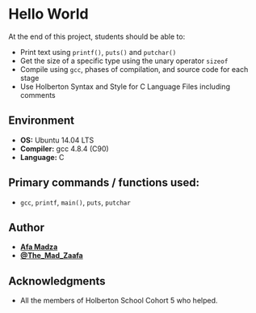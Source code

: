 # Hello World
At the end of this project, students should be able to:

* Print text using ``printf()``, ``puts()`` and ``putchar()``
* Get the size of a specific type using the unary operator ``sizeof``
* Compile using ``gcc``, phases of compilation, and source code for each stage
* Use Holberton Syntax and Style for C Language Files including comments

## Environment

* __OS:__ Ubuntu 14.04 LTS
* __Compiler:__ gcc 4.8.4 (C90)
* __Language:__ C

## Primary commands / functions used:
* ``gcc``, ``printf``, ``main()``, ``puts``, ``putchar``

## Author

* [**Afa Madza**](https://github.com/AfaMadza)
* [**@The_Mad_Zaafa**](https://twitter.com/The_Mad_Zaafa)

## Acknowledgments
* All the members of Holberton School Cohort 5 who helped.
